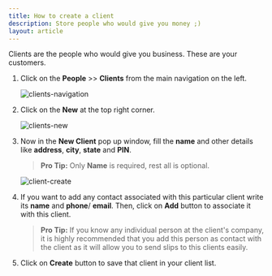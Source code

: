 ```yaml
---
title: How to create a client
description: Store people who would give you money ;)
layout: article
---
```

Clients are the people who would give you business. These are your customers.

1. Click on the **People** >> **Clients** from the main navigation on the left.
	
	![clients-navigation]({{site.url}}/images/navigation/people.png)

2. Click on the **New** at the top right corner.

	![clients-new]({{site.url}}/images/people/client-filter-new.png)

3. Now in the **New Client** pop up window, fill the **name** and other details like **address**, **city**, **state** and **PIN**.
	
	> **Pro Tip:** Only **Name** is required, rest all is optional.

	![client-create]({{site.url}}/images/people/client-new-modal.png)

4. If you want to add any contact associated with this particular client write its **name** and **phone**/ **email**. Then, click on **Add** button to associate it with this client.
	
	> **Pro Tip:** If you know any individual person at the client's company, it is highly recommended that you add this person as contact with the client as it will allow you to send slips to this clients easily.

5. Click on **Create** button to save that client in your client list.